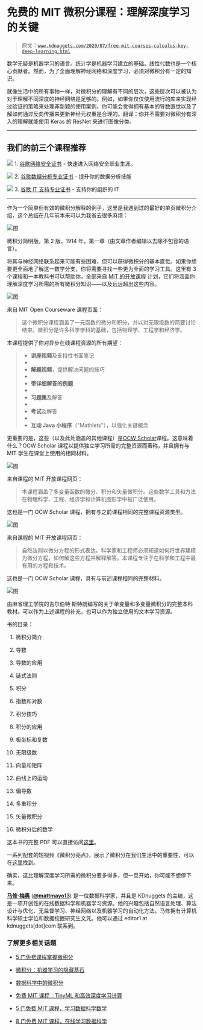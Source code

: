# 免费的 MIT 微积分课程：理解深度学习的关键

> 原文：[`www.kdnuggets.com/2020/07/free-mit-courses-calculus-key-deep-learning.html`](https://www.kdnuggets.com/2020/07/free-mit-courses-calculus-key-deep-learning.html)

数学无疑是机器学习的语言。统计学是机器学习建立的基础。线性代数也是一个核心贡献者。然而，为了全面理解神经网络和深度学习，必须对微积分有一定的知识。

就像生活中的所有事物一样，对微积分的理解有不同的层次，这些层次可以被认为对于理解不同深度的神经网络是足够的。例如，如果你仅仅使用流行的库来实现经过验证的策略来处理非新颖的使用案例，你可能会觉得拥有基本的导数直觉以及了解如何通过反向传播来更新神经元权重是合理的。翻译：你并不需要对微积分有深入的理解就能使用 Keras 的 ResNet 来进行图像分类。

* * *

## 我们的前三个课程推荐

![](img/0244c01ba9267c002ef39d4907e0b8fb.png) 1\. [谷歌网络安全证书](https://www.kdnuggets.com/google-cybersecurity) - 快速进入网络安全职业生涯。

![](img/e225c49c3c91745821c8c0368bf04711.png) 2\. [谷歌数据分析专业证书](https://www.kdnuggets.com/google-data-analytics) - 提升你的数据分析技能

![](img/0244c01ba9267c002ef39d4907e0b8fb.png) 3\. [谷歌 IT 支持专业证书](https://www.kdnuggets.com/google-itsupport) - 支持你的组织的 IT

* * *

作为一个简单但有效的微积分解释的例子，这里是我遇到过的最好的单页微积分介绍，这个总结在几年前本来可以为我省去很多麻烦：

![图](img/23807fea7eb8a069ce0989b5547cf8f5.png)

微积分简明版，第 2 版，1914 年，第一章（由文章作者编辑以去除不包容的语言）。

将其与神经网络联系起来可能有些困难，但可以获得微积分的基本直觉。如果你想要更全面地了解这一数学分支，你将需要寻找一些更为全面的学习工具。这里有 3 个课程和一本教科书可以帮助你，全部来自 [MIT 的开放课程](https://ocw.mit.edu/index.htm) 计划，它们将涵盖你理解深度学习所需的所有微积分知识——以及远远超出这些内容。

![图](img/33efa329dba7aa1f3c582d826288d827.png)

来自 MIT Open Courseware 课程页面：

> 这个微积分课程涵盖了一元函数的微分和积分，并以对无限级数的简要讨论结束。微积分是许多科学学科的基础，包括物理学、工程学和经济学。

本课程提供了你对异步在线课程资源的所有期望：

> +   **讲座视频**及支持性书面笔记
> +   
> +   **解题视频**，提供解决问题的技巧
> +   
> +   **带详细解答的例题**
> +   
> +   **习题集**及解答
> +   
> +   **考试**及解答
> +   
> +   **互动 Java 小程序**（"Mathlets"），以强化关键概念

更重要的是，这些（以及此处涵盖的其他课程）是[OCW Scholar](https://ocw.mit.edu/courses/ocw-scholar/)课程。这意味着什么？OCW Scholar 课程以提供独立学习所需的完整资源而著称，并且拥有与 MIT 学生在课堂上使用的相同材料。

![图](img/6c76ec02e7080702b4ac15e566841ad6.png)

来自课程的 MIT 开放课程网页：

> 本课程涵盖了多变量函数的微分、积分和矢量微积分。这些数学工具和方法在物理科学、工程、经济学和计算机图形学中被广泛使用。

这也是一门 OCW Scholar 课程，拥有与之前课程相同的完整课程资源类型。

![图](img/189c24552ca521958f708e1a70fdca91.png)

来自课程的 MIT 开放课程网页：

> 自然法则以微分方程的形式表达。科学家和工程师必须知道如何将世界建模为微分方程，如何解这些方程并解释解答。本课程专注于在科学和工程中最有用的方程和技术。

这也是一门 OCW Scholar 课程，具有与前述课程相同的完整材料。

![图](img/c5a914f88a2ce05b2f2ca40dff57b068.png)

由麻省理工学院的吉尔伯特·斯特朗编写的关于单变量和多变量微积分的完整本科教材。可以作为上述课程的补充，也可以作为独立使用的文本学习资源。

书的目录：

1.  微积分简介

1.  导数

1.  导数的应用

1.  链式法则

1.  积分

1.  指数和对数

1.  积分技巧

1.  积分的应用

1.  极坐标和复数

1.  无限级数

1.  向量和矩阵

1.  曲线上的运动

1.  偏导数

1.  多重积分

1.  矢量微积分

1.  微积分后的数学

这本书的完整 PDF 可以直接访问[这里](http://ocw.mit.edu/ans7870/resources/Strang/Edited/Calculus/Calculus.pdf)。

一系列配套的短视频《微积分亮点》，展示了微积分在我们生活中的重要性，可以在[这里](https://ocw.mit.edu/resources/res-18-005-highlights-of-calculus-spring-2010)找到。

确实，这比理解深度学习所需的微积分要多得多，但一旦开始，你可能不想停下来。

[**马修·梅奥**](https://www.linkedin.com/in/mattmayo13/) ([**@mattmayo13**](https://twitter.com/mattmayo13)) 是一位数据科学家，并且是 KDnuggets 的主编，这是一项开创性的在线数据科学和机器学习资源。他的兴趣包括自然语言处理、算法设计与优化、无监督学习、神经网络以及机器学习的自动化方法。马修拥有计算机科学硕士学位和数据挖掘研究生文凭。他可以通过 editor1 at kdnuggets[dot]com 联系到。

### 了解更多相关话题

+   [5 门免费课程掌握微积分](https://www.kdnuggets.com/2022/10/5-free-courses-master-calculus.html)

+   [微积分：机器学习的隐藏基石](https://www.kdnuggets.com/2022/02/mlm-hidden-building-block-machine-learning.html)

+   [数据科学中的微积分](https://www.kdnuggets.com/2022/07/calculus-data-science.html)

+   [免费 MIT 课程：TinyML 和高效深度学习计算](https://www.kdnuggets.com/free-mit-course-tinyml-and-efficient-deep-learning-computing)

+   [5 门免费 MIT 课程，学习数据科学数学](https://www.kdnuggets.com/5-free-mit-courses-to-learn-math-for-data-science)

+   [8 门免费 MIT 课程，在线学习数据科学](https://www.kdnuggets.com/2022/03/8-free-mit-courses-learn-data-science-online.html)
